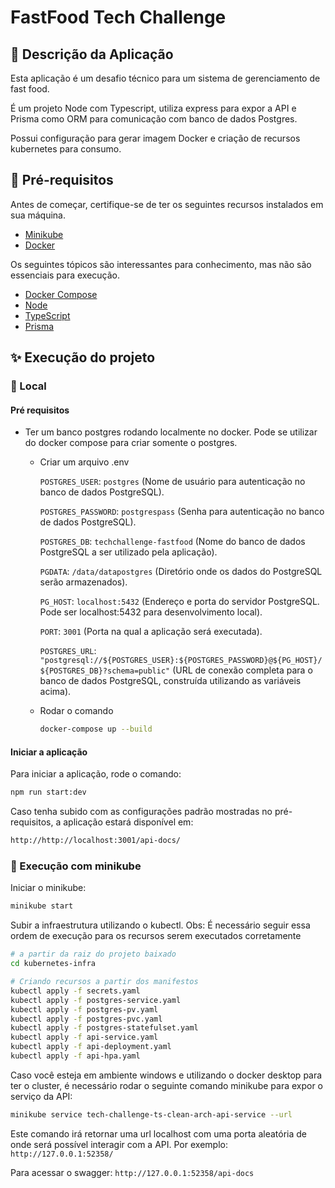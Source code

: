 # FastFood Tech Challenge

## 📜 Descrição da Aplicação

Esta aplicação é um desafio técnico para um sistema de gerenciamento de fast food.

É um projeto Node com Typescript, utiliza express para expor a API e Prisma como ORM para comunicação com banco de dados Postgres.

Possui configuração para gerar imagem Docker e criação de recursos kubernetes para consumo.

## 📌 Pré-requisitos

Antes de começar, certifique-se de ter os seguintes recursos instalados em sua máquina.

- [Minikube](https://minikube.sigs.k8s.io/docs/start)
- [Docker](https://docs.docker.com/get-docker/)

Os seguintes tópicos são interessantes para conhecimento, mas não são essenciais para execução.
- [Docker Compose](https://docs.docker.com/compose/install/)
- [Node](https://nodejs.org/pt)
- [TypeScript](https://www.typescriptlang.org/)
- [Prisma](https://www.prisma.io/docs/getting-started)

## ✨ Execução do projeto

### 🔆 Local

#### Pré requisitos
- Ter um banco postgres rodando localmente no docker. Pode se utilizar do docker compose para criar somente o postgres.
  - Criar um arquivo .env

    `POSTGRES_USER`: `postgres` (Nome de usuário para autenticação no banco de dados PostgreSQL).

    `POSTGRES_PASSWORD`: `postgrespass` (Senha para autenticação no banco de dados PostgreSQL).

    `POSTGRES_DB`: `techchallenge-fastfood` (Nome do banco de dados PostgreSQL a ser utilizado pela aplicação).

    `PGDATA`: `/data/datapostgres` (Diretório onde os dados do PostgreSQL serão armazenados).

    `PG_HOST`: `localhost:5432` (Endereço e porta do servidor PostgreSQL. Pode ser localhost:5432 para desenvolvimento local).

    `PORT`: `3001` (Porta na qual a aplicação será executada).

    `POSTGRES_URL`: `"postgresql://${POSTGRES_USER}:${POSTGRES_PASSWORD}@${PG_HOST}/${POSTGRES_DB}?schema=public"` (URL de conexão completa para o banco de dados PostgreSQL, construída utilizando as variáveis acima).
  - Rodar o comando
    ```sh
    docker-compose up --build
    ```

#### Iniciar a aplicação
Para iniciar a aplicação, rode o comando:
```sh
npm run start:dev
```

Caso tenha subido com as configurações padrão mostradas no pré-requisitos, a aplicação estará disponível em:  
```sh
http://http://localhost:3001/api-docs/
```

### 🔆 Execução com minikube
Iniciar o minikube:
```sh
minikube start
```

Subir a infraestrutura utilizando o kubectl. Obs: É necessário seguir essa ordem de execução para os recursos serem executados corretamente
```sh
# a partir da raiz do projeto baixado
cd kubernetes-infra

# Criando recursos a partir dos manifestos
kubectl apply -f secrets.yaml
kubectl apply -f postgres-service.yaml
kubectl apply -f postgres-pv.yaml
kubectl apply -f postgres-pvc.yaml
kubectl apply -f postgres-statefulset.yaml
kubectl apply -f api-service.yaml
kubectl apply -f api-deployment.yaml
kubectl apply -f api-hpa.yaml
```

Caso você esteja em ambiente windows e utilizando o docker desktop para ter o cluster, é necessário rodar o seguinte comando minikube para expor o serviço da API:

```sh
minikube service tech-challenge-ts-clean-arch-api-service --url
```

Este comando irá retornar uma url localhost com uma porta aleatória de onde será possível interagir com a API. Por exemplo:
`http://127.0.0.1:52358/`

Para acessar o swagger: `http://127.0.0.1:52358/api-docs`
